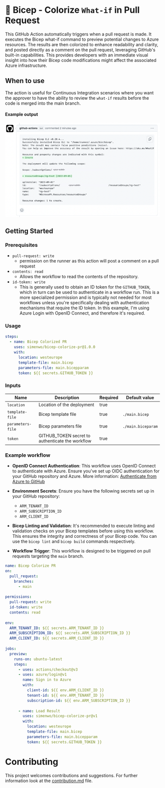 # 🦾 Bicep - Colorize `What-if` in Pull Request

This GitHub Action automatically triggers when a pull request is made. It executes the Bicep what-if command to preview potential changes to Azure resources. The results are then colorized to enhance readability and clarity, and posted directly as a comment on the pull request, leveraging GitHub's built-in capabilities. This provides developers with an immediate visual insight into how their Bicep code modifications might affect the associated Azure infrastructure.

## When to use

The action is useful for Continuous Integration scenarios where you want the approver to have the ability to review the `what-if` results before the code is merged into the main branch.

#### Example output

![example usage](./assets/example.png)

## Getting Started

### Prerequisites

- `pull-request: write`
  - permission on the runner as this action will post a comment on a pull request
- `contents: read`
  - Allows the workflow to read the contents of the repository.
- `id-token: write`
  - This is generally used to obtain an ID token for the `GITHUB_TOKEN`, which in turn can be used to authenticate in a workflow run. This is a more specialized permission and is typically not needed for most workflows unless you're specifically dealing with authentication mechanisms that require the ID token. In this example, I'm using Azure Login with OpenID Connect, and therefore it's required.

### Usage

```yml
steps:
  - name: Bicep Colorized PR
    uses: simenwo/bicep-colorize-pr@1.0.0
    with:
      location: westeurope
      template-file: main.bicep
      parameters-file: main.bicepparam
      token: ${{ secrets.GITHUB_TOKEN }}
```

### Inputs

| Name              | Description                                      | Required | Default value      |
| ----------------- | ------------------------------------------------ | -------- | ------------------ |
| `location`        | Location of the deployment                       | true     |                    |
| `template-file`   | Bicep template file                              | true     | `./main.bicep`     |
| `parameters-file` | Bicep parameters file                            | true     | `./main.biceparam` |
| `token`           | GITHUB_TOKEN secret to authenticate the workflow | true     |                    |

### Example workflow

- **OpenID Connect Authentication**: This workflow uses OpenID Connect to authenticate with Azure. Ensure you've set up OIDC authentication for your GitHub repository and Azure. More information: [Authenticate from Azure to GitHub](https://learn.microsoft.com/en-us/azure/developer/github/connect-from-azure?tabs=azure-portal%2Clinux)

- **Environment Secrets**: Ensure you have the following secrets set up in your GitHub repository:

  - `ARM_TENANT_ID`
  - `ARM_SUBSCRIPTION_ID`
  - `ARM_CLIENT_ID`

- **Bicep Linting and Validation**: It's recommended to execute linting and validation checks on your Bicep templates before using this workflow. This ensures the integrity and correctness of your Bicep code. You can use the `bicep lint` and `bicep build` commands respectively.

- **Workflow Trigger**: This workflow is designed to be triggered on pull requests targeting the `main` branch.

```yml
name: Bicep Colorize PR
on:
  pull_request:
    branches:
      - main

permissions:
  pull-request: write
  id-token: write
  contents: read

env:
  ARM_TENANT_ID: ${{ secrets.ARM_TENANT_ID }}
  ARM_SUBSCRIPTION_ID: ${{ secrets.ARM_SUBSCRIPTION_ID }}
  ARM_CLIENT_ID: ${{ secrets.ARM_CLIENT_ID }}

jobs:
  preview:
    runs-on: ubuntu-latest
    steps:
      - uses: actions/checkout@v3
      - uses: azure/login@v1
        name: Sign in to Azure
        with:
          client-id: ${{ env.ARM_CLIENT_ID }}
          tenant-id: ${{ env.ARM_TENANT_ID }}
          subscription-id: ${{ env.ARM_SUBSCRIPTION_ID }}

      - name: Load Result
        uses: simenwo/bicep-colorize-pr@v1
        with:
          location: westeurope
          template-file: main.bicep
          parameters-file: main.bicepparam
          token: ${{ secrets.GITHUB_TOKEN }}
```

# Contributing

This project welcomes contributions and suggestions.
For further information look at the [contribution.md](CONTRIBUTING.md) file.

